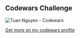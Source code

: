 ## Codewars Challenge

![Tuan Nguyen - Codewars](https://www.codewars.com/users/nguyentuan1696/badges/large)

[Get more on my codewars profile](https://www.codewars.com/users/nguyentuan1696)
